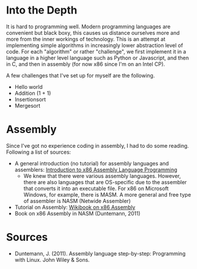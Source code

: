 # Into the Depth
It is hard to programming well. Modern programming languages are convenient but black boxy, this causes us distance ourselves more and more from the inner workings of technology.
This is an attempt at implementing simple algorithms in increasingly lower abstraction level of code. For each "algorithm" or rather "challenge", we first implement it in a language in a higher level language such as Python or Javascript, and then in C, and then in assembly (for now x86 since I'm on an Intel CP).

A few challenges that I've set up for myself are the following.

  * Hello world
  * Addition (1 + 1)
  * Insertionsort
  * Mergesort

# Assembly
Since I've got no experience coding in assembly, I had to do some reading. Following a list of sources:

  * A general introduction (no tutorial) for assembly languages and assemblers: [Introduction to x86 Assembly Language Programming](https://cs.lmu.edu/~ray/notes/x86assembly/)
    * We knew that there were various assembly languages. However, there are also languages that are OS-specific due to the assembler that converts it into an executable file. For x86 on Microsoft Windows, for example, there is MASM. A more general and free type of assembler is NASM (Netwide Assembler)
  * Tutorial on Assembly: [Wikibook on x86 Assembly](https://en.wikibooks.org/wiki/X86_Assembly)
  * Book on x86 Assembly in NASM (Duntemann, 2011)


# Sources
  * Duntemann, J. (2011). Assembly language step-by-step: Programming with Linux. John Wiley & Sons.
